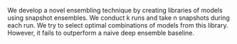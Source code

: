 We develop a novel ensembling technique by creating libraries of models using snapshot ensembles. We conduct k runs and take n snapshots during each run. 
We try to select optimal combinations of models from this library. However, it fails to outperform a naive deep ensemble baseline. 
